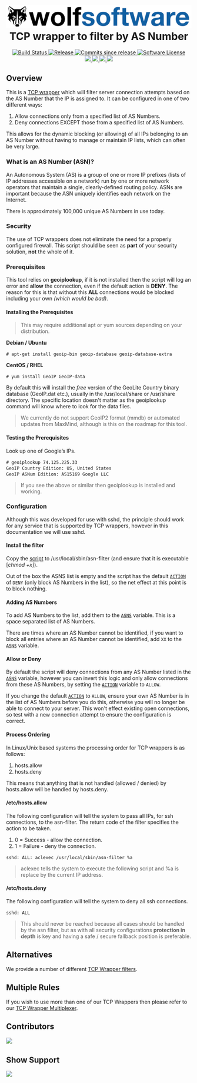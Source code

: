 <h1 align="center">
	<a href="https://github.com/WolfSoftware">
		<img src="https://raw.githubusercontent.com/WolfSoftware/branding/master/images/general/banners/64/black-and-white.png" alt="Wolf Software Logo" />
	</a>
	<br>
	TCP wrapper to filter by AS Number
</h1>


<p align="center">
	<a href="https://travis-ci.com/SecOpsToolbox/tcp-wrapper-asn-filter">
		<img src="https://img.shields.io/travis/com/SecOpsToolbox/tcp-wrapper-asn-filter/master?style=for-the-badge&logo=travis" alt="Build Status">
	</a>
	<a href="https://github.com/SecOpsToolbox/tcp-wrapper-asn-filter/releases/latest">
		<img src="https://img.shields.io/github/v/release/SecOpsToolbox/tcp-wrapper-asn-filter?color=blue&style=for-the-badge&logo=github&logoColor=white&label=Latest%20Release" alt="Release">
	</a>
	<a href="https://github.com/SecOpsToolbox/tcp-wrapper-asn-filter/commits/">
		<img src="https://img.shields.io/github/commits-since/SecOpsToolbox/tcp-wrapper-asn-filter/latest.svg?style=for-the-badge&logo=github&logoColor=white" alt="Commits since release">
	</a>
	<a href="LICENSE.md">
		<img src="https://img.shields.io/badge/license-MIT-blue?style=for-the-badge&logo=read-the-docs&logoColor=white" alt="Software License">
	</a>
	<br>
	<a href=".github/CODE_OF_CONDUCT.md">
		<img src="https://img.shields.io/badge/Code%20of%20Conduct-blue?style=for-the-badge&logo=read-the-docs&logoColor=white" />
	</a>
	<a href=".github/CONTRIBUTING.md">
		<img src="https://img.shields.io/badge/Contributing-blue?style=for-the-badge&logo=read-the-docs&logoColor=white" />
	</a>
	<a href=".github/SECURITY.md">
		<img src="https://img.shields.io/badge/Report%20Security%20Concern-blue?style=for-the-badge&logo=read-the-docs&logoColor=white" />
	</a>
	<a href=".github/SUPPORT.md">
		<img src="https://img.shields.io/badge/Get%20Support-blue?style=for-the-badge&logo=read-the-docs&logoColor=white" />
	</a>
</p>

## Overview

This is a [TCP wrapper](https://en.wikipedia.org/wiki/TCP_Wrappers) which will filter server connection attempts based on the AS Number that the IP is assigned to. It can be configured in one of two different ways:

1. Allow connections only from a specified list of AS Numbers.
1. Deny connections EXCEPT those from a specified list of AS Numbers.

This allows for the dynamic blocking (or allowing) of all IPs belonging to an AS Number without having to manage or maintain IP lists, which can often be very large.

### What is an AS Number (ASN)?

An Autonomous System (AS) is a group of one or more IP prefixes (lists of IP addresses accessible on a network) run by one or more network operators that maintain a single, clearly-defined routing policy. ASNs are important because the ASN uniquely identifies each network on the Internet.

There is approximately 100,000 unique AS Numbers in use today.

### Security

The use of TCP wrappers does not eliminate the need for a properly configured firewall. This script should be seen as **part** of your security solution, **not** the whole of it.

### Prerequisites

This tool relies on **geoiplookup**, if it is not installed then the script will log an error and **allow** the connection, even if the default action is **DENY**. The reason for this is that without this **ALL** connections would be blocked including your own *(which would be bad)*.

#### Installing the Prerequisites

> This may require additional apt or yum sources depending on your distribution.

<b>Debian / Ubuntu</b>

```shell
# apt-get install geoip-bin geoip-database geoip-database-extra
```

<b>CentOS / RHEL</b>

```shell
# yum install GeoIP GeoIP-data
```

By default this will install the *free* version of the GeoLite Country binary database (GeoIP.dat etc.), usually in the /usr/local/share or /usr/share directory. The specific location doesn't matter as the geoiplookup command will know where to look for the data files.

> We currently do not support GeoIP2 format (mmdb) or automated updates from MaxMind, although is this on the roadmap for this tool.

#### Testing the Prerequisites

Look up one of Google’s IPs.

```shell
# geoiplookup 74.125.225.33
GeoIP Country Edition: US, United States
GeoIP ASNum Edition: AS15169 Google LLC
```

> If you see the above or similar then geoiplookup is installed and working.

### Configuration

Although this was developed for use with sshd, the principle should work for any service that is supported by TCP wrappers, however in this documentation we will use sshd.

#### Install the filter

Copy the [script](src/asn-filter.sh) to /usr/local/sbin/asn-filter (and ensure that it is executable [*chmod +x]*).

Out of the box the ASNS list is empty and the script has the default [`ACTION`](src/asn-filter.sh#L29) of `DENY` (only block AS Numbers in the list), so the net effect at this point is to block nothing.

#### Adding AS Numbers

To add AS Numbers to the list, add them to the [`ASNS`](src/asn-filter.sh#L26) variable. This is a space separated list of AS Numbers.

There are times where an AS Number cannot be identified, if you want to block all entries where an AS Number cannot be identified, add `XX` to the [`ASNS`](src/asn-filter.sh#L26) variable.

#### Allow or Deny

By default the script will deny connections from any AS Number listed in the [`ASNS`](src/asn-filter.sh#L26) variable, however you can invert this logic and only allow connections from these AS Numbers, by setting the [`ACTION`](src/asn-filter.sh#L29) variable to `ALLOW`.

If you change the default [`ACTION`](src/asn-filter.sh#L29) to `ALLOW`, ensure your own AS Number is in the list of AS Numbers before you do this, otherwise you will no longer be able to connect to your server. This won't effect existing open connections, so test with a new connection attempt to ensure the configuration is correct.

#### Process Ordering

In Linux/Unix based systems the processing order for TCP wrappers is as follows:

1. hosts.allow
2. hosts.deny

This means that anything that is not handled (allowed / denied) by hosts.allow will be handled by hosts.deny.

#### /etc/hosts.allow

The following configuration will tell the system to pass all IPs, for ssh connections, to the asn-filter. The return code of the filter specifies the action to be taken.

1. 0 = Success - allow the connection.
2. 1 = Failure - deny the connection.

```shell
sshd: ALL: aclexec /usr/local/sbin/asn-filter %a 
```

> aclexec tells the system to execute the following script and %a is replace by the current IP address.

#### /etc/hosts.deny

The following configuration will tell the system to deny all ssh connections. 

```shell
sshd: ALL
```

> This should never be reached because all cases should be handled by the asn filter, but as with all security configurations **protection in depth** is key and having a safe / secure fallback position is preferable.

## Alternatives

We provide a number of different [TCP Wrapper filters](https://github.com/SecOpsToolbox?q=in%3Aname+tcp+wrapper+filter&type=&language=).

## Multiple Rules

If you wish to use more than one of our TCP Wrappers then please refer to our [TCP Wrapper Multiplexer](https://github.com/SecOpsToolbox/tcp-wrapper-multiplexer).

## Contributors

<p>
	<a href="https://github.com/TGWolf">
		<img src="https://img.shields.io/badge/Wolf-black?style=for-the-badge" />
	</a>
</p>

## Show Support

<p>
	<a href="https://ko-fi.com/wolfsoftware">
		<img src="https://img.shields.io/badge/Ko%20Fi-blue?style=for-the-badge&logo=ko-fi&logoColor=white" />
	</a>
</p>
